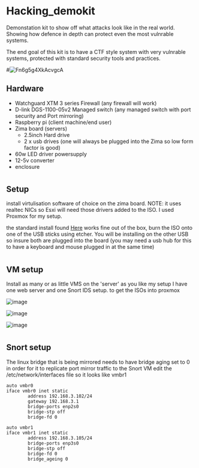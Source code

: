 # Hacking_demokit
Demonstation kit to show off what attacks look like in the real world.
Showing how defence in depth can protect even the most vulnrable systems.

The end goal of this kit is to have a CTF style system with very vulnrable systems, protected with standard security tools and practices.


#![Fn6g5g4XkAcvgcA](https://user-images.githubusercontent.com/60553334/216354675-4ebf7396-db57-480d-99fe-59a0bb8385a7.jpg)


## Hardware

- Watchguard XTM 3 series Firewall (any firewall will work)
- D-link DGS-1100-05v2 Managed switch (any managed switch with port security and Port mirroring)
- Raspberry pi (client machine/end user)
- Zima board (servers)
  - 2.5inch Hard drive 
  - 2 x usb drives (one will always be plugged into the Zima so low form factor is good)
- 60w LED driver powersupply
- 12-5v converter
- enclosure



#

## Setup

install virtulisation software of choice on the zima board. NOTE: it uses realtec NICs so Esxi will need those drivers added to the ISO. 
I used Proxmox for my setup. 

the standard install found [Here](https://www.proxmox.com/en/proxmox-ve/get-started) works fine out of the box, burn the ISO onto one of the USB sticks using etcher. You will be installing on the other USB so insure both are plugged into the board (you may need a usb hub for this to have a keyboard and mouse plugged in at the same time)

#


## VM setup 

Install as many or as little VMS on the 'server' as you like my setup I have one web server and one Snort IDS setup. to get the ISOs into proxmox 


![image](https://user-images.githubusercontent.com/60553334/211364950-ecf786ad-eb07-4bfa-be70-400814f63ade.png)

![image](https://user-images.githubusercontent.com/60553334/211365097-6cee5574-2416-4eb6-bfb7-d85b64563941.png)

![image](https://user-images.githubusercontent.com/60553334/211365259-f5e40b50-8a12-42f4-9d57-468dab35b5e8.png)




#

## Snort setup 



The linux bridge that is being mirrored needs to have bridge aging set to 0 in order for it to replicate port mirror traffic to the Snort VM
edit the /etc/network/interfaces file so it looks like vmbr1 
```
auto vmbr0
iface vmbr0 inet static
        address 192.168.3.102/24
        gateway 192.168.3.1
        bridge-ports enp2s0
        bridge-stp off
        bridge-fd 0

auto vmbr1
iface vmbr1 inet static
        address 192.168.3.105/24
        bridge-ports enp3s0
        bridge-stp off
        bridge-fd 0
        bridge_ageing 0

```

